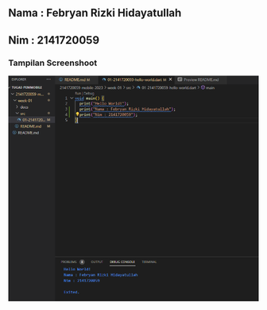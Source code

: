 ## Nama : Febryan Rizki Hidayatullah
## Nim : 2141720059

### Tampilan Screenshoot
![Screenshot hello_world](docs/hello_world.png)